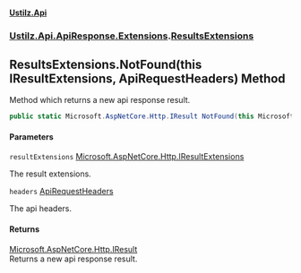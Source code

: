 #### [Ustilz.Api](index.md 'index')
### [Ustilz.Api.ApiResponse.Extensions](Ustilz.Api.ApiResponse.Extensions.md 'Ustilz.Api.ApiResponse.Extensions').[ResultsExtensions](Ustilz.Api.ApiResponse.Extensions.ResultsExtensions.md 'Ustilz.Api.ApiResponse.Extensions.ResultsExtensions')

## ResultsExtensions.NotFound(this IResultExtensions, ApiRequestHeaders) Method

Method which returns a new api response result.

```csharp
public static Microsoft.AspNetCore.Http.IResult NotFound(this Microsoft.AspNetCore.Http.IResultExtensions resultExtensions, Ustilz.Api.ApiResponse.ApiRequestHeaders headers);
```
#### Parameters

<a name='Ustilz.Api.ApiResponse.Extensions.ResultsExtensions.NotFound(thisMicrosoft.AspNetCore.Http.IResultExtensions,Ustilz.Api.ApiResponse.ApiRequestHeaders).resultExtensions'></a>

`resultExtensions` [Microsoft.AspNetCore.Http.IResultExtensions](https://docs.microsoft.com/en-us/dotnet/api/Microsoft.AspNetCore.Http.IResultExtensions 'Microsoft.AspNetCore.Http.IResultExtensions')

The result extensions.

<a name='Ustilz.Api.ApiResponse.Extensions.ResultsExtensions.NotFound(thisMicrosoft.AspNetCore.Http.IResultExtensions,Ustilz.Api.ApiResponse.ApiRequestHeaders).headers'></a>

`headers` [ApiRequestHeaders](Ustilz.Api.ApiResponse.ApiRequestHeaders.md 'Ustilz.Api.ApiResponse.ApiRequestHeaders')

The api headers.

#### Returns
[Microsoft.AspNetCore.Http.IResult](https://docs.microsoft.com/en-us/dotnet/api/Microsoft.AspNetCore.Http.IResult 'Microsoft.AspNetCore.Http.IResult')  
Returns a new api response result.